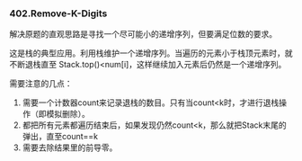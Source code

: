 ### 402.Remove-K-Digits

解决原题的直观思路是寻找一个尽可能小的递增序列，但要满足位数的要求。

这是栈的典型应用。利用栈维护一个递增序列。当遍历的元素小于栈顶元素时，就不断退栈直至 Stack.top()<num[i]，这样继续加入元素后仍然是一个递增序列。

需要注意的几点：
1. 需要一个计数器count来记录退栈的数目。只有当count<k时，才进行退栈操作（即模拟删除）。
2. 都把所有元素都遍历结束后，如果发现仍然count<k，那么就把Stack末尾的弹出，直至count==k
3. 需要去除结果里的前导零。
